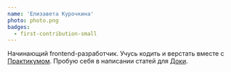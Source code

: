 ```yaml
---
name: 'Елизавета Курочкина'
photo: photo.png
badges:
  - first-contribution-small
---
```


Начинающий frontend-разработчик. Учусь кодить и верстать вместе с [Практикумом](http://practicum.yandex.ru/). Пробую себя в написании статей для [Доки](https://doka.guide).

